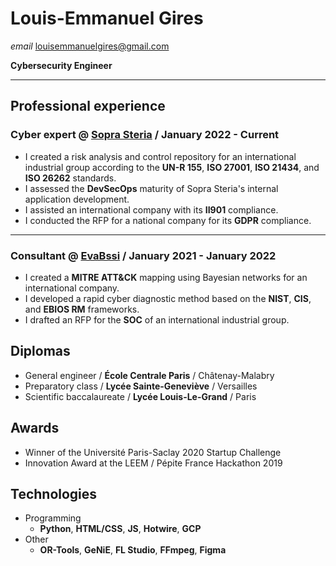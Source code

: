 # Louis-Emmanuel Gires

*email* louisemmanuelgires@gmail.com

**Cybersecurity Engineer** 

---

## Professional experience

### Cyber expert @ [Sopra Steria](https://www.soprasteria.fr/) / January 2022 - Current

- I created a risk analysis and control repository for an international industrial group according to the **UN-R 155**, **ISO 27001**, **ISO 21434**, and **ISO 26262** standards. 
- I assessed the **DevSecOps** maturity of Sopra Steria's internal application development.
- I assisted an international company with its **II901** compliance.
- I conducted the RFP for a national company for its **GDPR** compliance.

---

### Consultant @ [EvaBssi](https://evabssi.com) / January 2021 - January 2022

- I created a **MITRE ATT&CK** mapping using Bayesian networks for an international company.
- I developed a rapid cyber diagnostic method based on the **NIST**, **CIS**, and **EBIOS RM** frameworks.
- I drafted an RFP for the **SOC** of an international industrial group.

## Diplomas

- General engineer / **École Centrale Paris** / Châtenay-Malabry
- Preparatory class / **Lycée Sainte-Geneviève** / Versailles 
- Scientific baccalaureate / **Lycée Louis-Le-Grand** / Paris

## Awards

- Winner of the Université Paris-Saclay 2020 Startup Challenge
- Innovation Award at the LEEM / Pépite France Hackathon 2019

## Technologies

- Programming
    - **Python**, **HTML/CSS**, **JS**, **Hotwire**, **GCP**
- Other
    - **OR-Tools**, **GeNiE**, **FL Studio**, **FFmpeg**, **Figma**
